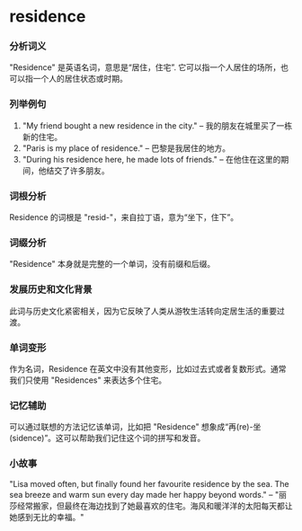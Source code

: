 # residence

### 分析词义

  

"Residence" 是英语名词，意思是“居住，住宅”. 它可以指一个人居住的场所，也可以指一个人的居住状态或时期。

  

### 列举例句

  

1.  "My friend bought a new residence in the city." – 我的朋友在城里买了一栋新的住宅。
2.  "Paris is my place of residence." – 巴黎是我居住的地方。
3.  "During his residence here, he made lots of friends." – 在他住在这里的期间，他结交了许多朋友。

  

### 词根分析

  

Residence 的词根是 "resid-"，来自拉丁语，意为“坐下，住下”。

  

### 词缀分析

  

"Residence" 本身就是完整的一个单词，没有前缀和后缀。

  

### 发展历史和文化背景

  

此词与历史文化紧密相关，因为它反映了人类从游牧生活转向定居生活的重要过渡。

  

### 单词变形

  

作为名词，Residence 在英文中没有其他变形，比如过去式或者复数形式。通常我们只使用 "Residences" 来表达多个住宅。

  

### 记忆辅助

  

可以通过联想的方法记忆该单词，比如把 "Residence" 想象成“再(re)-坐(sidence)”。这可以帮助我们记住这个词的拼写和发音。

  

### 小故事

  

"Lisa moved often, but finally found her favourite residence by the sea. The sea breeze and warm sun every day made her happy beyond words." – "丽莎经常搬家，但最终在海边找到了她最喜欢的住宅。海风和暖洋洋的太阳每天都让她感到无比的幸福。"
